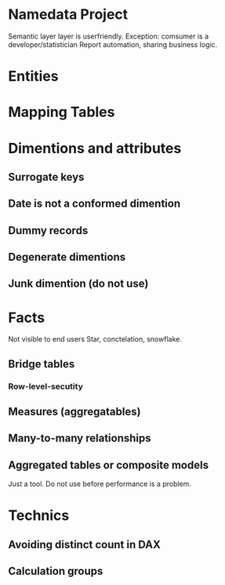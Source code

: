 # Namedata Project


Semantic layer layer is userfriendly. 
Exception: comsumer is a developer/statistician
Report automation, sharing business logic.

# Entities

# Mapping Tables

# Dimentions and attributes

## Surrogate keys
## Date is not a conformed dimention
## Dummy records

## Degenerate dimentions

## Junk dimention (do not use)

# Facts

Not visible to end users
Star, conctelation, snowflake.

## Bridge tables

### Row-level-secutity

## Measures (aggregatables)

## Many-to-many relationships

## Aggregated tables or composite models

Just a tool. Do not use before performance is a problem.

# Technics
## Avoiding distinct count in DAX
## Calculation groups

